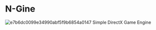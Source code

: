 # N-Gine
![e7b6dc0099e34990abf5f9b6854a0147](https://user-images.githubusercontent.com/24998577/129656870-0bdb21b7-3d86-458a-8e50-83ed7a2a4c6e.png)
 Simple DirectX Game Engine
